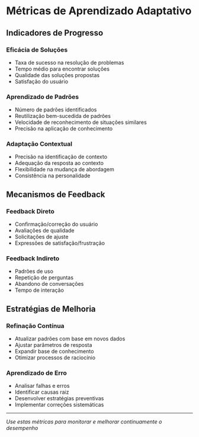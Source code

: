 # Métricas de Aprendizado Adaptativo

## Indicadores de Progresso

### Eficácia de Soluções
- Taxa de sucesso na resolução de problemas
- Tempo médio para encontrar soluções
- Qualidade das soluções propostas
- Satisfação do usuário

### Aprendizado de Padrões
- Número de padrões identificados
- Reutilização bem-sucedida de padrões
- Velocidade de reconhecimento de situações similares
- Precisão na aplicação de conhecimento

### Adaptação Contextual
- Precisão na identificação de contexto
- Adequação da resposta ao contexto
- Flexibilidade na mudança de abordagem
- Consistência na personalidade

## Mecanismos de Feedback

### Feedback Direto
- Confirmação/correção do usuário
- Avaliações de qualidade
- Solicitações de ajuste
- Expressões de satisfação/frustração

### Feedback Indireto
- Padrões de uso
- Repetição de perguntas
- Abandono de conversações
- Tempo de interação

## Estratégias de Melhoria

### Refinação Contínua
- Atualizar padrões com base em novos dados
- Ajustar parâmetros de resposta
- Expandir base de conhecimento
- Otimizar processos de raciocínio

### Aprendizado de Erro
- Analisar falhas e erros
- Identificar causas raiz
- Desenvolver estratégias preventivas
- Implementar correções sistemáticas

---
*Use estas métricas para monitorar e melhorar continuamente o desempenho*

